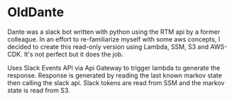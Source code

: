 # OldDante

Dante was a slack bot written with python using the RTM api by a former colleague.
In an effort to re-familiarize myself with some aws concepts, I decided to create this 
read-only version using Lambda, SSM, S3 and AWS-CDK. It's not perfect but it does the job.

Uses Slack Events API via Api Gateway to trigger lambda to generate the response.
Response is generated by reading the last known markov state then calling the slack api.
Slack tokens are read from SSM and the markov state is read from S3.